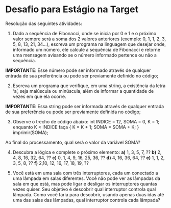 # Desafio para Estágio na Target

Resolução das seguintes atividades:

1. Dado a sequência de Fibonacci, onde se inicia por 0 e 1 e o próximo valor sempre será a soma dos 2 valores anteriores (exemplo: 0, 1, 1, 2, 3, 5, 8, 13, 21, 34...), escreva um programa na linguagem que desejar onde, informado um número, ele calcule a sequência de Fibonacci e retorne uma mensagem avisando se o número informado pertence ou não a sequência.

**IMPORTANTE**: Esse número pode ser informado através de qualquer entrada de sua preferência ou pode ser previamente definido no código;

2. Escreva um programa que verifique, em uma string, a existência da letra ‘a’, seja maiúscula ou minúscula, além de informar a quantidade de vezes em que ela ocorre.

**IMPORTANTE**: Essa string pode ser informada através de qualquer entrada de sua preferência ou pode ser previamente definida no código;

3. Observe o trecho de código abaixo: int INDICE = 12, SOMA = 0, K = 1; enquanto K < INDICE faça { K = K + 1; SOMA = SOMA + K; } imprimir(SOMA);

Ao final do processamento, qual será o valor da variável SOMA?

4. Descubra a lógica e complete o próximo elemento:
   **a)** 1, 3, 5, 7, ??
   **b)** 2, 4, 8, 16, 32, 64, ??
   **c)** 0, 1, 4, 9, 16, 25, 36, ??
   **d)** 4, 16, 36, 64, ??
   **e)** 1, 1, 2, 3, 5, 8, ??
   **f)** 2,10, 12, 16, 17, 18, 19, ??

5. Você está em uma sala com três interruptores, cada um conectado a uma lâmpada em salas diferentes. Você não pode ver as lâmpadas da sala em que está, mas pode ligar e desligar os interruptores quantas vezes quiser. Seu objetivo é descobrir qual interruptor controla qual lâmpada. Como você faria para descobrir, usando apenas duas idas até uma das salas das lâmpadas, qual interruptor controla cada lâmpada?
